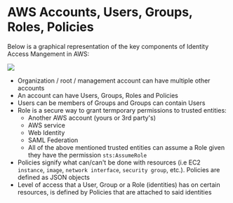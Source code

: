 # AWS Accounts, Users, Groups, Roles, Policies

Below is a graphical representation of the key components of Identity Access Mangement in AWS:

![](<../../.gitbook/assets/image (730).png>)

* Organization / root / management account can have multiple other accounts
* An account can have Users, Groups, Roles and Policies
* Users can be members of Groups and Groups can contain Users
* Role is a secure way to grant termporary permissions to trusted entities:
  * Another AWS account (yours or 3rd party's)
  * AWS service
  * Web Identity
  * SAML Federation
  * All of the above mentioned trusted entities can assume a Role given they have the permission `sts:AssumeRole`
* Policies signify what can/can't be done with resources (i.e EC2 `instance`, `image`, `network interface`, `security group`, etc.). Policies are defined as JSON objects
* Level of access that a User, Group or a Role (identities) has on certain resources, is defined by Policies that are attached to said identities
